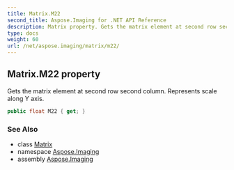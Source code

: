 ```yaml
---
title: Matrix.M22
second_title: Aspose.Imaging for .NET API Reference
description: Matrix property. Gets the matrix element at second row second column. Represents scale along Y axis
type: docs
weight: 60
url: /net/aspose.imaging/matrix/m22/
---
```

## Matrix.M22 property

Gets the matrix element at second row second column. Represents scale along Y axis.

```csharp
public float M22 { get; }
```

### See Also

* class [Matrix](../)
* namespace [Aspose.Imaging](../../matrix/)
* assembly [Aspose.Imaging](../../../)


